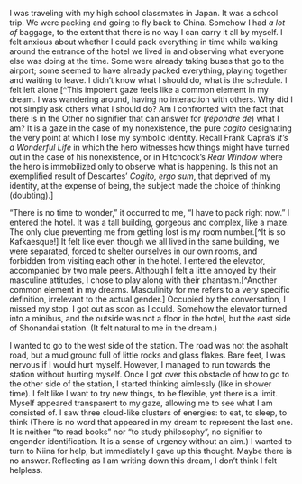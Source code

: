 I was traveling with my high school classmates in Japan. It was a school trip. We were packing and going to fly back to China. Somehow I had *a lot of* baggage, to the extent that there is no way I can carry it all by myself. I felt anxious about whether I could pack everything in time while walking around the entrance of the hotel we lived in and observing what everyone else was doing at the time. Some were already taking buses that go to the airport; some seemed to have already packed everything, playing together and waiting to leave. I didn’t know what I should do, what is the schedule. I felt left alone.[^This impotent gaze feels like a common element in my dream. I was wandering around, having no interaction with others. Why did I not simply ask others what I should do? Am I confronted with the fact that there is in the Other no signifier that can answer for (*répondre de*) what I am? It is a gaze in the case of my nonexistence, the pure *cogito* designating the very point at which I lose my symbolic identity. Recall Frank Capra’s *It’s a Wonderful Life* in which the hero witnesses how things might have turned out in the case of his nonexistence, or in Hitchcock’s *Rear Window* where the hero is immobilized only to observe what is happening. Is this not an exemplified result of Descartes’ *Cogito, ergo sum*, that deprived of my identity, at the expense of being, the subject made the choice of thinking (doubting).]

“There is no time to wonder,” it occurred to me, “I have to pack right now.” I entered the hotel. It was a tall building, gorgeous and complex, like a maze. The only clue preventing me from getting lost is my room number.[^It is so Kafkaesque!] It felt like even though we all lived in the same building, we were separated, forced to shelter ourselves in our own rooms, and forbidden from visiting each other in the hotel. I entered the elevator, accompanied by two male peers. Although I felt a little annoyed by their masculine attitudes, I chose to play along with their phantasm.[^Another common element in my dreams. Masculinity for me refers to a very specific definition, irrelevant to the actual gender.] Occupied by the conversation, I missed my stop. I got out as soon as I could. Somehow the elevator turned into a minibus, and the outside was not a floor in the hotel, but the east side of Shonandai station. (It felt natural to me in the dream.) 

I wanted to go to the west side of the station. The road was not the asphalt road, but a mud ground full of little rocks and glass flakes. Bare feet, I was nervous if I would hurt myself. However, I managed to run towards the station without hurting myself. Once I got over this obstacle of how to go to the other side of the station, I started thinking aimlessly (like in shower time). I felt like I want to try new things, to be flexible, yet there is a limit. Myself appeared transparent to my gaze, allowing me to see what I am consisted of. I saw three cloud-like clusters of energies: to eat, to sleep, to think (There is no word that appeared in my dream to represent the last one. It is neither “to read books” nor “to study philosophy”, no signifier to engender identification. It is a sense of urgency without an aim.) I wanted to turn to Niina for help, but immediately I gave up this thought. Maybe there is no answer. Reflecting as I am writing down this dream, I don’t think I felt helpless. 